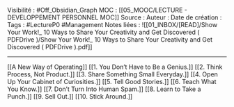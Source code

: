 Visibilité : #Off_Obsidian_Graph
MOC : [[05_MOOC/LECTURE - DEVELOPPEMENT PERSONNEL MOC]]
Source : 
Auteur : 
Date de création : 
Tags : #LectureP0 #Management 
Notes liées : ![[01_INBOX/[READ]/Show Your Work!_ 10 Ways to Share Your Creativity and Get Discovered ( PDFDrive )/Show Your Work!_ 10 Ways to Share Your Creativity and Get Discovered ( PDFDrive ).pdf]]
***

[[A New Way of Operating]]
[[1. You Don’t Have to Be a Genius.]]
[[2. Think Process, Not Product.]]
[[3. Share Something Small Everyday.]]
[[4. Open Up Your Cabinet of Curiosities.]]
[[5. Tell Good Stories.]]
[[6. Teach What You Know.]]
[[7. Don’t Turn Into Human Spam.]]
[[8. Learn to Take a Punch.]]
[[9. Sell Out.]]
[[10. Stick Around.]]


